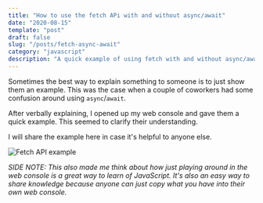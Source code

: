 ```yaml
---
title: "How to use the fetch APi with and without async/await"
date: "2020-08-15"
template: "post"
draft: false
slug: "/posts/fetch-async-await"
category: "javascript"
description: "A quick example of using fetch with and without async/await."
---
```


Sometimes the best way to explain something to someone is to just show them an example.  This was the case when a couple of coworkers had some confusion around using `async`/`await`.  

After verbally explaining, I opened up my web console and gave them a quick example.  This seemed to clarify their understanding.  

I will share the example here in case it's helpful to anyone else. 

![Fetch API example](/media/fetch-async-await.png)

*SIDE NOTE: This also made me think about how just playing around in the web console is a great way to learn of JavaScript.  It's also an easy way to share knowledge because anyone can just copy what you have into their own web console.* 

